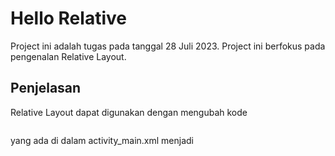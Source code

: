 # Hello Relative

Project ini adalah tugas pada tanggal 28 Juli 2023. Project ini berfokus pada pengenalan Relative Layout.

## Penjelasan
Relative Layout dapat digunakan dengan mengubah kode
<pre><code><LinearLayout></code></pre>
yang ada di dalam activity_main.xml menjadi 
<pre><code><RelativeLayout></code></pre>
